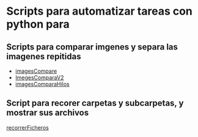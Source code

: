 # Scripts para automatizar tareas con python para

## Scripts para comparar imgenes y separa las imagenes repitidas

* [imagesCompare](https://github.com/LuisGRR/Scripts/blob/master/imagesCompare.py)
* [ImegesComparaV2](https://github.com/LuisGRR/Scripts/blob/master/ImegesComparaV2.py)
* [imagesComparaHilos](https://github.com/LuisGRR/Scripts/blob/master/imagesComparaHilos.py)

## Script para recorer carpetas y subcarpetas, y mostrar sus archivos

[recorrerFicheros](https://github.com/LuisGRR/Scripts/blob/master/recorrerFicheros.py)
